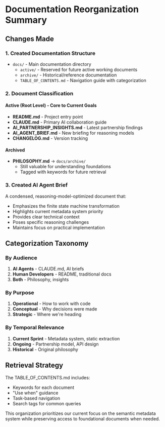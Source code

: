# Documentation Reorganization Summary

## Changes Made

### 1. Created Documentation Structure
- `docs/` - Main documentation directory
  - `active/` - Reserved for future active working documents
  - `archive/` - Historical/reference documentation
  - `TABLE_OF_CONTENTS.md` - Navigation guide with categorization

### 2. Document Classification

#### Active (Root Level) - Core to Current Goals
- **README.md** - Project entry point
- **CLAUDE.md** - Primary AI collaboration guide
- **AI_PARTNERSHIP_INSIGHTS.md** - Latest partnership findings
- **AI_AGENT_BRIEF.md** - New briefing for reasoning models
- **CHANGELOG.md** - Version tracking

#### Archived
- **PHILOSOPHY.md** → `docs/archive/`
  - Still valuable for understanding foundations
  - Tagged with keywords for future retrieval

### 3. Created AI Agent Brief
A condensed, reasoning-model-optimized document that:
- Emphasizes the finite state machine transformation
- Highlights current metadata system priority
- Provides clear technical context
- Poses specific reasoning challenges
- Maintains focus on practical implementation

## Categorization Taxonomy

### By Audience
1. **AI Agents** - CLAUDE.md, AI briefs
2. **Human Developers** - README, traditional docs
3. **Both** - Philosophy, insights

### By Purpose
1. **Operational** - How to work with code
2. **Conceptual** - Why decisions were made
3. **Strategic** - Where we're heading

### By Temporal Relevance
1. **Current Sprint** - Metadata system, static extraction
2. **Ongoing** - Partnership model, API design
3. **Historical** - Original philosophy

## Retrieval Strategy

The TABLE_OF_CONTENTS.md includes:
- Keywords for each document
- "Use when" guidance
- Task-based navigation
- Search tags for common queries

This organization prioritizes our current focus on the semantic metadata system while preserving access to foundational documents when needed.
